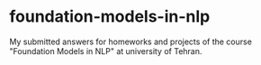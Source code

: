 # foundation-models-in-nlp
My submitted answers for homeworks and projects of the course "Foundation Models in NLP" at university of Tehran.
